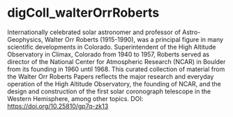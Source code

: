# digColl_walterOrrRoberts
Internationally celebrated solar astronomer and professor of Astro-Geophysics, Walter Orr Roberts (1915-1990), was a principal figure in many scientific developments in Colorado. Superintendent of the High Altitude Observatory in Climax, Colorado from 1940 to 1957, Roberts served as director of the National Center for Atmospheric Research (NCAR) in Boulder from its founding in 1960 until 1968. This curated collection of material from the Walter Orr Roberts Papers reflects the major research and everyday operation of the High Altitude Observatory, the founding of NCAR, and the design and construction of the first solar coronograph telescope in the Western Hemisphere, among other topics. DOI: https://doi.org/10.25810/gp7q-zk13
